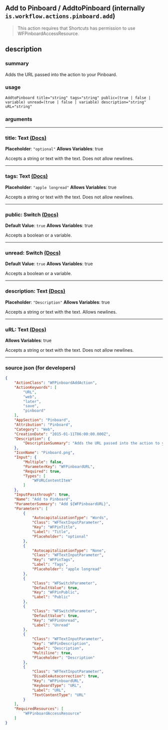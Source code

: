 
## Add to Pinboard / AddtoPinboard (internally `is.workflow.actions.pinboard.add`)

> This action requires that Shortcuts has permission to use WFPinboardAccessResource.


## description

### summary

Adds the URL passed into the action to your Pinboard.


### usage
```
AddtoPinboard title="string" tags="string" public=(true | false | variable) unread=(true | false | variable) description="string" uRL="string"
```

### arguments

---

### title: Text [(Docs)](https://pfgithub.github.io/shortcutslang/gettingstarted#text-field)
**Placeholder**: `"optional"`
**Allows Variables**: true



Accepts a string 
or text
with the text. Does not allow newlines.

---

### tags: Text [(Docs)](https://pfgithub.github.io/shortcutslang/gettingstarted#text-field)
**Placeholder**: `"apple longread"`
**Allows Variables**: true



Accepts a string 
or text
with the text. Does not allow newlines.

---

### public: Switch [(Docs)](https://pfgithub.github.io/shortcutslang/gettingstarted#switch-or-expanding-or-boolean-fields)
**Default Value**: ```
		true
		```
**Allows Variables**: true



Accepts a boolean
or a variable.

---

### unread: Switch [(Docs)](https://pfgithub.github.io/shortcutslang/gettingstarted#switch-or-expanding-or-boolean-fields)
**Default Value**: ```
		true
		```
**Allows Variables**: true



Accepts a boolean
or a variable.

---

### description: Text [(Docs)](https://pfgithub.github.io/shortcutslang/gettingstarted#text-field)
**Placeholder**: `"Description"`
**Allows Variables**: true



Accepts a string 
or text
with the text. Allows newlines.

---

### uRL: Text [(Docs)](https://pfgithub.github.io/shortcutslang/gettingstarted#text-field)
**Allows Variables**: true



Accepts a string 
or text
with the text. Does not allow newlines.

---

### source json (for developers)

```json
{
	"ActionClass": "WFPinboardAddAction",
	"ActionKeywords": [
		"URL",
		"web",
		"later",
		"save",
		"pinboard"
	],
	"AppSection": "Pinboard",
	"Attribution": "Pinboard",
	"Category": "Web",
	"CreationDate": "2015-01-11T06:00:00.000Z",
	"Description": {
		"DescriptionSummary": "Adds the URL passed into the action to your Pinboard."
	},
	"IconName": "Pinboard.png",
	"Input": {
		"Multiple": false,
		"ParameterKey": "WFPinboardURL",
		"Required": true,
		"Types": [
			"WFURLContentItem"
		]
	},
	"InputPassthrough": true,
	"Name": "Add to Pinboard",
	"ParameterSummary": "Add ${WFPinboardURL}",
	"Parameters": [
		{
			"AutocapitalizationType": "Words",
			"Class": "WFTextInputParameter",
			"Key": "WFPinTitle",
			"Label": "Title",
			"Placeholder": "optional"
		},
		{
			"AutocapitalizationType": "None",
			"Class": "WFTextInputParameter",
			"Key": "WFPinTags",
			"Label": "Tags",
			"Placeholder": "apple longread"
		},
		{
			"Class": "WFSwitchParameter",
			"DefaultValue": true,
			"Key": "WFPinPublic",
			"Label": "Public"
		},
		{
			"Class": "WFSwitchParameter",
			"DefaultValue": true,
			"Key": "WFPinUnread",
			"Label": "Unread"
		},
		{
			"Class": "WFTextInputParameter",
			"Key": "WFPinDescription",
			"Label": "Description",
			"Multiline": true,
			"Placeholder": "Description"
		},
		{
			"Class": "WFTextInputParameter",
			"DisableAutocorrection": true,
			"Key": "WFPinboardURL",
			"KeyboardType": "URL",
			"Label": "URL",
			"TextContentType": "URL"
		}
	],
	"RequiredResources": [
		"WFPinboardAccessResource"
	]
}
```
